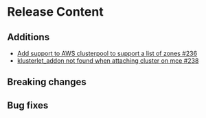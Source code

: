 [comment]: # ( Copyright Contributors to the Open Cluster Management project )
# Release Content
## Additions

-  [Add support to AWS clusterpool to support a list of zones #236](https://github.com/stolostron/cm-cli/issues/236)
- [klusterlet_addon not found when attaching cluster on mce #238](https://github.com/stolostron/cm-cli/issues/238)
## Breaking changes

## Bug fixes
